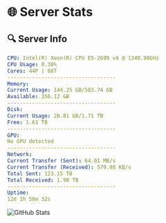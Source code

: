 # 🌐 Server Stats
## 🔍 Server Info
```yaml
CPU: Intel(R) Xeon(R) CPU E5-2699 v4 @ 1340.90GHz
CPU Usage: 0.30%
Cores: 44P | 88T
-----------------------------------
Memory:
Current Usage: 144.25 GB/503.74 GB
Available: 356.12 GB
-----------------------------------
Disk:
Current Usage: 20.81 GB/1.71 TB
Free: 1.61 TB
-----------------------------------
GPU:
No GPU detected
-----------------------------------
Network:
Current Transfer (Sent): 64.01 MB/s
Current Transfer (Received): 579.98 KB/s
Total Sent: 123.15 TB
Total Received: 1.98 TB
-----------------------------------
Uptime:
12d 1h 50m 32s
```
![GitHub Stats](https://img.shields.io/badge/Updated-2025-02-20_00:33:50-blue)